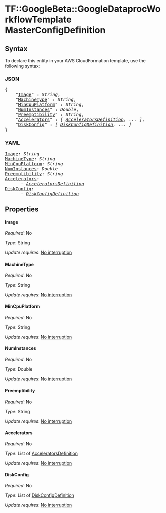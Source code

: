 # TF::GoogleBeta::GoogleDataprocWorkflowTemplate MasterConfigDefinition

## Syntax

To declare this entity in your AWS CloudFormation template, use the following syntax:

### JSON

<pre>
{
    "<a href="#image" title="Image">Image</a>" : <i>String</i>,
    "<a href="#machinetype" title="MachineType">MachineType</a>" : <i>String</i>,
    "<a href="#mincpuplatform" title="MinCpuPlatform">MinCpuPlatform</a>" : <i>String</i>,
    "<a href="#numinstances" title="NumInstances">NumInstances</a>" : <i>Double</i>,
    "<a href="#preemptibility" title="Preemptibility">Preemptibility</a>" : <i>String</i>,
    "<a href="#accelerators" title="Accelerators">Accelerators</a>" : <i>[ <a href="acceleratorsdefinition.md">AcceleratorsDefinition</a>, ... ]</i>,
    "<a href="#diskconfig" title="DiskConfig">DiskConfig</a>" : <i>[ <a href="diskconfigdefinition.md">DiskConfigDefinition</a>, ... ]</i>
}
</pre>

### YAML

<pre>
<a href="#image" title="Image">Image</a>: <i>String</i>
<a href="#machinetype" title="MachineType">MachineType</a>: <i>String</i>
<a href="#mincpuplatform" title="MinCpuPlatform">MinCpuPlatform</a>: <i>String</i>
<a href="#numinstances" title="NumInstances">NumInstances</a>: <i>Double</i>
<a href="#preemptibility" title="Preemptibility">Preemptibility</a>: <i>String</i>
<a href="#accelerators" title="Accelerators">Accelerators</a>: <i>
      - <a href="acceleratorsdefinition.md">AcceleratorsDefinition</a></i>
<a href="#diskconfig" title="DiskConfig">DiskConfig</a>: <i>
      - <a href="diskconfigdefinition.md">DiskConfigDefinition</a></i>
</pre>

## Properties

#### Image

_Required_: No

_Type_: String

_Update requires_: [No interruption](https://docs.aws.amazon.com/AWSCloudFormation/latest/UserGuide/using-cfn-updating-stacks-update-behaviors.html#update-no-interrupt)

#### MachineType

_Required_: No

_Type_: String

_Update requires_: [No interruption](https://docs.aws.amazon.com/AWSCloudFormation/latest/UserGuide/using-cfn-updating-stacks-update-behaviors.html#update-no-interrupt)

#### MinCpuPlatform

_Required_: No

_Type_: String

_Update requires_: [No interruption](https://docs.aws.amazon.com/AWSCloudFormation/latest/UserGuide/using-cfn-updating-stacks-update-behaviors.html#update-no-interrupt)

#### NumInstances

_Required_: No

_Type_: Double

_Update requires_: [No interruption](https://docs.aws.amazon.com/AWSCloudFormation/latest/UserGuide/using-cfn-updating-stacks-update-behaviors.html#update-no-interrupt)

#### Preemptibility

_Required_: No

_Type_: String

_Update requires_: [No interruption](https://docs.aws.amazon.com/AWSCloudFormation/latest/UserGuide/using-cfn-updating-stacks-update-behaviors.html#update-no-interrupt)

#### Accelerators

_Required_: No

_Type_: List of <a href="acceleratorsdefinition.md">AcceleratorsDefinition</a>

_Update requires_: [No interruption](https://docs.aws.amazon.com/AWSCloudFormation/latest/UserGuide/using-cfn-updating-stacks-update-behaviors.html#update-no-interrupt)

#### DiskConfig

_Required_: No

_Type_: List of <a href="diskconfigdefinition.md">DiskConfigDefinition</a>

_Update requires_: [No interruption](https://docs.aws.amazon.com/AWSCloudFormation/latest/UserGuide/using-cfn-updating-stacks-update-behaviors.html#update-no-interrupt)

